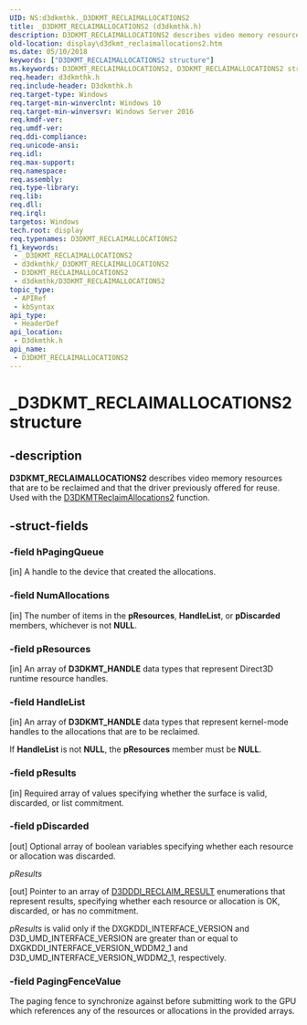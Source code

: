```yaml
---
UID: NS:d3dkmthk._D3DKMT_RECLAIMALLOCATIONS2
title: _D3DKMT_RECLAIMALLOCATIONS2 (d3dkmthk.h)
description: D3DKMT_RECLAIMALLOCATIONS2 describes video memory resources that are to be reclaimed and that the driver previously offered for reuse. Used with the D3DKMTReclaimAllocations2 function.
old-location: display\d3dkmt_reclaimallocations2.htm
ms.date: 05/10/2018
keywords: ["D3DKMT_RECLAIMALLOCATIONS2 structure"]
ms.keywords: D3DKMT_RECLAIMALLOCATIONS2, D3DKMT_RECLAIMALLOCATIONS2 structure [Display Devices], _D3DKMT_RECLAIMALLOCATIONS2, d3dkmthk/D3DKMT_RECLAIMALLOCATIONS2, display.d3dkmt_reclaimallocations2
req.header: d3dkmthk.h
req.include-header: D3dkmthk.h
req.target-type: Windows
req.target-min-winverclnt: Windows 10
req.target-min-winversvr: Windows Server 2016
req.kmdf-ver: 
req.umdf-ver: 
req.ddi-compliance: 
req.unicode-ansi: 
req.idl: 
req.max-support: 
req.namespace: 
req.assembly: 
req.type-library: 
req.lib: 
req.dll: 
req.irql: 
targetos: Windows
tech.root: display
req.typenames: D3DKMT_RECLAIMALLOCATIONS2
f1_keywords:
 - _D3DKMT_RECLAIMALLOCATIONS2
 - d3dkmthk/_D3DKMT_RECLAIMALLOCATIONS2
 - D3DKMT_RECLAIMALLOCATIONS2
 - d3dkmthk/D3DKMT_RECLAIMALLOCATIONS2
topic_type:
 - APIRef
 - kbSyntax
api_type:
 - HeaderDef
api_location:
 - D3dkmthk.h
api_name:
 - D3DKMT_RECLAIMALLOCATIONS2
---
```


# _D3DKMT_RECLAIMALLOCATIONS2 structure


## -description

<b>D3DKMT_RECLAIMALLOCATIONS2</b> describes video memory resources that are to be reclaimed and that the driver  previously offered  for reuse. Used with the  <a href="/windows-hardware/drivers/ddi/d3dkmthk/nf-d3dkmthk-d3dkmtreclaimallocations2">D3DKMTReclaimAllocations2</a> function.

## -struct-fields

### -field hPagingQueue

[in] A handle to the device that created the allocations.

### -field NumAllocations

[in] The number of items in the <b>pResources</b>, <b>HandleList</b>, or  <b>pDiscarded</b> members, whichever is not <b>NULL</b>.

### -field pResources

[in] An array of <b>D3DKMT_HANDLE</b> data types that represent Direct3D runtime resource handles.

### -field HandleList

[in] An array of <b>D3DKMT_HANDLE</b> data types that represent kernel-mode handles to the allocations that are to be reclaimed.

If <b>HandleList</b> is not <b>NULL</b>, the <b>pResources</b> member must be <b>NULL</b>.

### -field pResults

[in] Required array of values specifying whether the surface is valid, discarded, or list commitment.

### -field pDiscarded

[out] Optional array of boolean variables specifying whether each resource or allocation was discarded.

*pResults*

[out] Pointer to an array of [D3DDDI_RECLAIM_RESULT](../d3dukmdt/ne-d3dukmdt-_d3dddi_reclaim_result.md) enumerations that represent results, specifying whether each resource or allocation is OK, discarded, or has no commitment. 

*pResults* is valid only if the DXGKDDI_INTERFACE_VERSION and D3D_UMD_INTERFACE_VERSION are greater than or equal to DXGKDDI_INTERFACE_VERSION_WDDM2_1 and D3D_UMD_INTERFACE_VERSION_WDDM2_1, respectively.

### -field PagingFenceValue

The paging fence to synchronize against before submitting work to the GPU which references any of the resources or allocations in the provided arrays.
